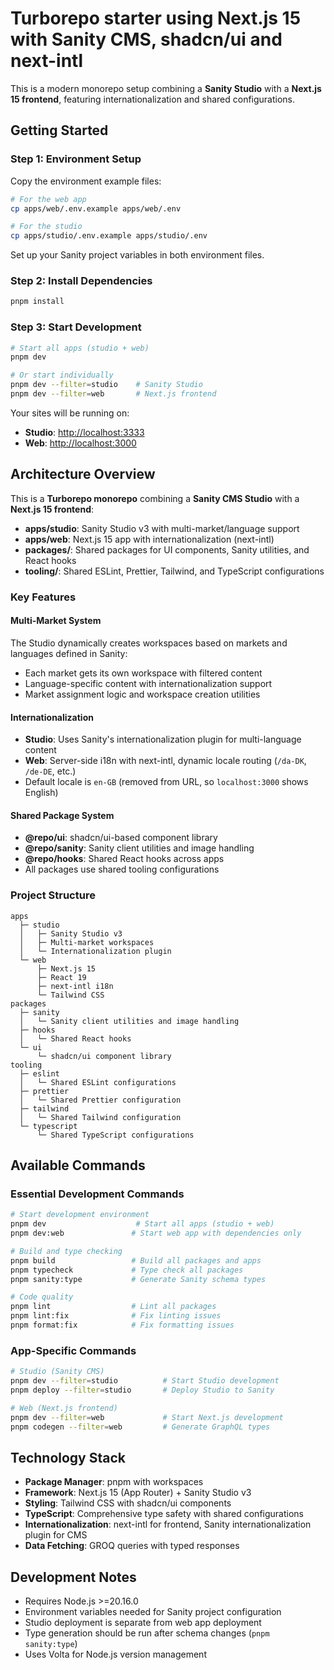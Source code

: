 # Turborepo starter using Next.js 15 with Sanity CMS, shadcn/ui and next-intl

This is a modern monorepo setup combining a **Sanity Studio** with a **Next.js 15 frontend**, featuring internationalization and shared configurations.

## Getting Started

### Step 1: Environment Setup

Copy the environment example files:

```bash
# For the web app
cp apps/web/.env.example apps/web/.env

# For the studio
cp apps/studio/.env.example apps/studio/.env
```

Set up your Sanity project variables in both environment files.

### Step 2: Install Dependencies

```bash
pnpm install
```

### Step 3: Start Development

```bash
# Start all apps (studio + web)
pnpm dev

# Or start individually
pnpm dev --filter=studio    # Sanity Studio
pnpm dev --filter=web       # Next.js frontend
```

Your sites will be running on:
- **Studio**: [http://localhost:3333](http://localhost:3333)
- **Web**: [http://localhost:3000](http://localhost:3000)

## Architecture Overview

This is a **Turborepo monorepo** combining a **Sanity CMS Studio** with a **Next.js 15 frontend**:

- **apps/studio**: Sanity Studio v3 with multi-market/language support
- **apps/web**: Next.js 15 app with internationalization (next-intl)
- **packages/**: Shared packages for UI components, Sanity utilities, and React hooks
- **tooling/**: Shared ESLint, Prettier, Tailwind, and TypeScript configurations

### Key Features

#### Multi-Market System
The Studio dynamically creates workspaces based on markets and languages defined in Sanity:
- Each market gets its own workspace with filtered content
- Language-specific content with internationalization support
- Market assignment logic and workspace creation utilities

#### Internationalization
- **Studio**: Uses Sanity's internationalization plugin for multi-language content
- **Web**: Server-side i18n with next-intl, dynamic locale routing (`/da-DK`, `/de-DE`, etc.)
- Default locale is `en-GB` (removed from URL, so `localhost:3000` shows English)

#### Shared Package System
- **@repo/ui**: shadcn/ui-based component library
- **@repo/sanity**: Sanity client utilities and image handling  
- **@repo/hooks**: Shared React hooks across apps
- All packages use shared tooling configurations

### Project Structure

```text
apps
  ├─ studio
  │   ├─ Sanity Studio v3
  │   ├─ Multi-market workspaces
  │   └─ Internationalization plugin
  └─ web
      ├─ Next.js 15
      ├─ React 19
      ├─ next-intl i18n
      └─ Tailwind CSS
packages
  ├─ sanity
  │   └─ Sanity client utilities and image handling
  ├─ hooks
  │   └─ Shared React hooks
  └─ ui
      └─ shadcn/ui component library
tooling
  ├─ eslint
  │   └─ Shared ESLint configurations
  ├─ prettier
  │   └─ Shared Prettier configuration
  ├─ tailwind
  │   └─ Shared Tailwind configuration
  └─ typescript
      └─ Shared TypeScript configurations
```

## Available Commands

### Essential Development Commands
```bash
# Start development environment
pnpm dev                    # Start all apps (studio + web)
pnpm dev:web               # Start web app with dependencies only

# Build and type checking
pnpm build                 # Build all packages and apps
pnpm typecheck             # Type check all packages
pnpm sanity:type           # Generate Sanity schema types

# Code quality
pnpm lint                  # Lint all packages
pnpm lint:fix              # Fix linting issues
pnpm format:fix            # Fix formatting issues
```

### App-Specific Commands
```bash
# Studio (Sanity CMS)
pnpm dev --filter=studio          # Start Studio development
pnpm deploy --filter=studio       # Deploy Studio to Sanity

# Web (Next.js frontend)  
pnpm dev --filter=web             # Start Next.js development
pnpm codegen --filter=web         # Generate GraphQL types
```

## Technology Stack

- **Package Manager**: pnpm with workspaces
- **Framework**: Next.js 15 (App Router) + Sanity Studio v3
- **Styling**: Tailwind CSS with shadcn/ui components
- **TypeScript**: Comprehensive type safety with shared configurations
- **Internationalization**: next-intl for frontend, Sanity internationalization plugin for CMS
- **Data Fetching**: GROQ queries with typed responses

## Development Notes

- Requires Node.js >=20.16.0
- Environment variables needed for Sanity project configuration
- Studio deployment is separate from web app deployment
- Type generation should be run after schema changes (`pnpm sanity:type`)
- Uses Volta for Node.js version management